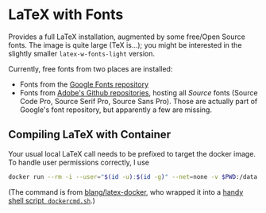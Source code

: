 # LaTeX with Fonts

Provides a full LaTeX installation, augmented by some free/Open Source fonts. The image is quite large (TeX is…); you might be interested in the slightly smaller `latex-w-fonts-light` version.

Currently, free fonts from two places are installed:

* Fonts from the [Google Fonts repository](https://github.com/google/fonts)
* Fonts from [Adobe's Github repositories](https://github.com/adobe-fonts), hosting all *Source* fonts (Source Code Pro, Source Serif Pro, Source Sans Pro). Those are actually part of Google's font repository, but apparently a few are missing.

## Compiling LaTeX with Container

Your usual local LaTeX call needs to be prefixed to target the docker image. To handle user permissions correctly, I use

```bash
docker run --rm -i --user="$(id -u):$(id -g)" --net=none -v $PWD:/data andih/latex-w-fonts:latest latexmk -xelatex -shell-escape FILE.TEX
```

(The command is from [blang/latex-docker](https://github.com/blang/latex-docker), who wrapped it into a [handy shell script, `dockercmd.sh`](https://github.com/blang/latex-docker/blob/master/dockercmd.sh).)
